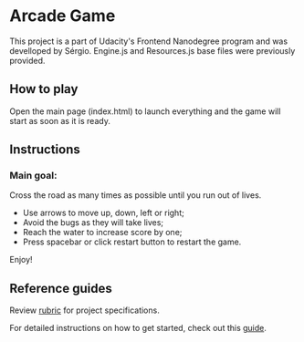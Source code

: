 Arcade Game
===============================

 This project is a part of Udacity's Frontend Nanodegree program and was develloped by Sérgio. Engine.js and Resources.js base files were previously provided.

 ## How to play
 Open the main page (index.html) to launch everything and the game will start as soon as it is ready.

 ## Instructions

 ### Main goal:
 Cross the road as many times as possible until you run out of lives.

 * Use arrows to move up, down, left or right;
 * Avoid the bugs as they will take lives;
 * Reach the water to increase score by one;
 * Press spacebar or click restart button to restart the game.

Enjoy!


## Reference guides
Review [rubric](https://review.udacity.com/#!/projects/2696458597/rubric) for project specifications.

For detailed instructions on how to get started, check out this [guide](https://docs.google.com/document/d/1v01aScPjSWCCWQLIpFqvg3-vXLH2e8_SZQKC8jNO0Dc/pub?embedded=true).
